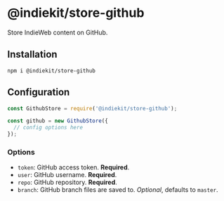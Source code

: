 # @indiekit/store-github

Store IndieWeb content on GitHub.

## Installation

`npm i @indiekit/store-github`

## Configuration

```js
const GithubStore = require('@indiekit/store-github');

const github = new GithubStore({
  // config options here
});
```

### Options

* `token`: GitHub access token. **Required**.
* `user`: GitHub username. **Required**.
* `repo`: GitHub repository. **Required**.
* `branch`: GitHub branch files are saved to. *Optional*, defaults to `master`.
